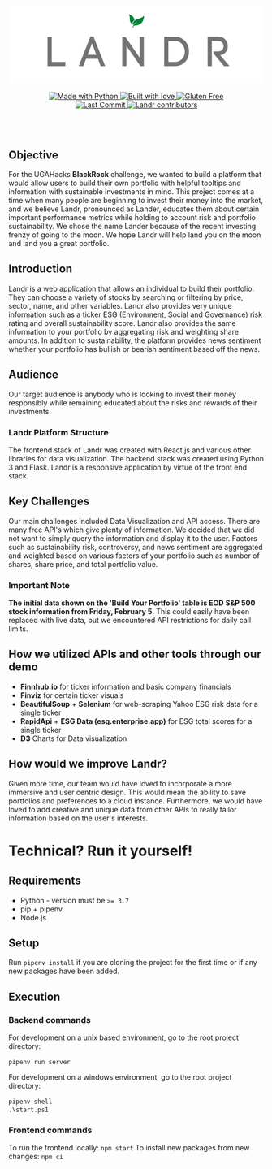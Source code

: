 <p align="center">
    <img alt="Landr Logo" src="assets/landrlogo.png">
</p>

<p align="center">
 <a href="https://www.python.org/downloads/release/python-375/" target="_blank">
    <img alt="Made with Python" src="https://forthebadge.com/images/badges/made-with-javascript.svg">
  </a>
  
  <a href="https://github.com/ssyuen/Landr/graphs/contributors" target="_blank">
    <img alt="Built with love" src="https://forthebadge.com/images/badges/built-with-love.svg">  
  </a>
  
   <a href="https://github.com/ssyuen/Landr/graphs/contributors" target="_blank">
    <img alt="Gluten Free" src="https://forthebadge.com/images/badges/made-with-crayons.svg">
  </a>
  
  <br>
  
  <a href="https://github.com/ssyuen/Landr/commits/master" target="_blank">
    <img alt="Last Commit" src="https://img.shields.io/github/last-commit/ssyuen/Landr/master.svg?style=for-the-badge">
  </a>
  
  <a href="https://github.com/ssyuen/Landr/graphs/contributors" target="_blank">
    <img alt="Landr contributors" src="https://img.shields.io/github/contributors/ssyuen/Landr.svg?style=for-the-badge">
  </a>
</p>

<br>
<br>

## Objective
For the UGAHacks **BlackRock** challenge, we wanted to build a platform that would allow users to build their own
portfolio with helpful tooltips and information with sustainable investments in mind. This project comes at a time
when many people are beginning to invest their money into the market, and we believe Landr, pronounced as Lander,
educates them about certain important performance metrics while holding to account risk and portfolio sustainability.
We chose the name Lander because of the recent investing frenzy of going to the moon. We hope Landr will help land you
on the moon and land you a great portfolio.

## Introduction
Landr is a web application that allows an individual to build their portfolio. They can choose a variety of stocks by
searching or filtering by price, sector, name, and other variables. Landr also provides very unique information such
as a ticker ESG (Environment, Social and Governance) risk rating and overall sustainability score. Landr also provides
the same information to your portfolio by aggregating risk and weighting share amounts. In addition to sustainability,
the platform provides news sentiment whether your portfolio has bullish or bearish sentiment based off the news.

## Audience
Our target audience is anybody who is looking to invest their money responsibly while remaining educated about
the risks and rewards of their investments.

### Landr Platform Structure
The frontend stack of Landr was created with React.js and various other libraries for data visualization. The backend
stack was created using Python 3 and Flask. Landr is a responsive application by virtue of the front end stack.

## Key Challenges
Our main challenges included Data Visualization and API access. There are many free API's which give plenty of information.
We decided that we did not want to simply query the information and display it to the user. Factors such as sustainability
risk, controversy, and news sentiment are aggregated and weighted based on various factors of your portfolio such as
number of shares, share price, and total portfolio value.

### Important Note
**The initial data shown on the 'Build Your Portfolio' table is EOD S&P 500 stock information from Friday, February 5**. 
This could easily have been replaced with live data, but we encountered API restrictions for daily call limits.

## How we utilized APIs and other tools through our demo
- **Finnhub.io** for ticker information and basic company financials
- **Finviz** for certain ticker visuals
- **BeautifulSoup** + **Selenium** for web-scraping Yahoo ESG risk data for a single ticker
- **RapidApi** + **ESG Data (esg.enterprise.app)** for ESG total scores for a single ticker
- **D3** Charts for Data visualization

## How would we improve Landr?
Given more time, our team would have loved to incorporate a more immersive and user centric design. This would mean
the ability to save portfolios and preferences to a cloud instance. Furthermore, we would have loved to add creative
and unique data from other APIs to really tailor information based on the user's interests.

# Technical? Run it yourself!

## Requirements

- Python - version must be `>= 3.7`  
- pip + pipenv
- Node.js

## Setup

Run `pipenv install` if you are cloning the project for the first time or if any new packages have been added.

## Execution

### Backend commands
For development on a unix based environment, go to the root project directory: 
```
pipenv run server
```

For development on a windows environment, go to the root project directory:
```
pipenv shell
.\start.ps1
```

### Frontend commands
To run the frontend locally: `npm start`
To install new packages from new changes: `npm ci`

